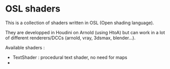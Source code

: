 # OSL shaders
This is a collection of shaders written in OSL (Open shading language).

They are developped in Houdini on Arnold (using HtoA) but can work in a lot of different renderers/DCCs (arnold, vray, 3dsmax, blender...).

Available shaders :
  - TextShader : procedural text shader, no need for maps
  - 
